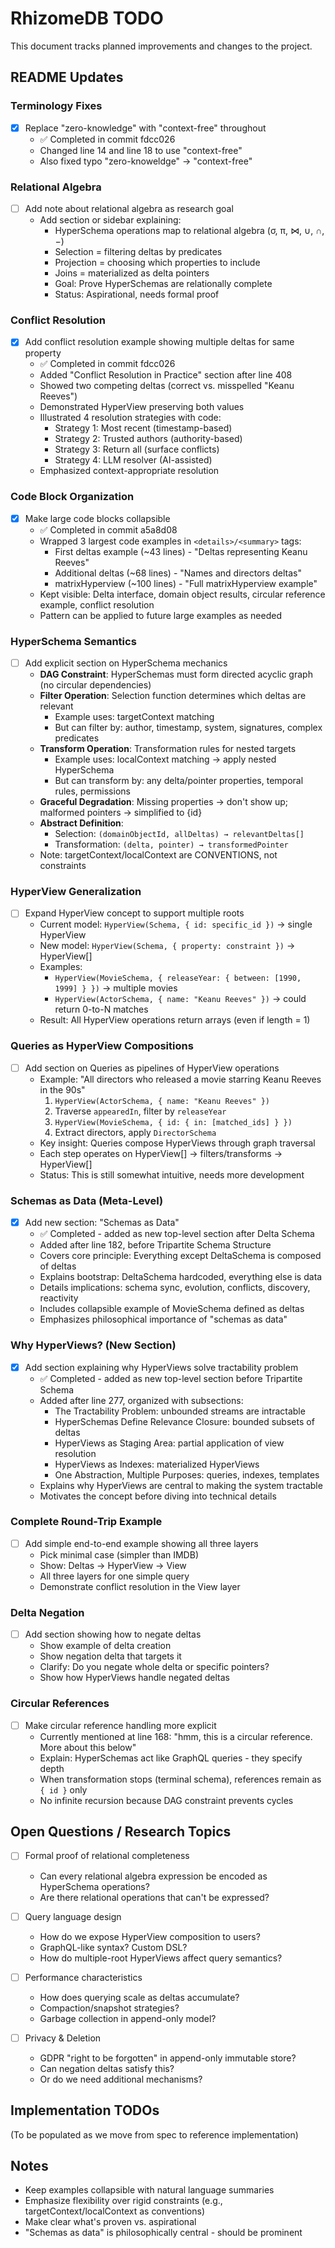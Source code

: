 # RhizomeDB TODO

This document tracks planned improvements and changes to the project.

## README Updates

### Terminology Fixes
- [x] Replace "zero-knowledge" with "context-free" throughout
  - ✅ Completed in commit fdcc026
  - Changed line 14 and line 18 to use "context-free"
  - Also fixed typo "zero-knoweldge" → "context-free"

### Relational Algebra
- [ ] Add note about relational algebra as research goal
  - Add section or sidebar explaining:
    - HyperSchema operations map to relational algebra (σ, π, ⋈, ∪, ∩, −)
    - Selection = filtering deltas by predicates
    - Projection = choosing which properties to include
    - Joins = materialized as delta pointers
    - Goal: Prove HyperSchemas are relationally complete
    - Status: Aspirational, needs formal proof

### Conflict Resolution
- [x] Add conflict resolution example showing multiple deltas for same property
  - ✅ Completed in commit fdcc026
  - Added "Conflict Resolution in Practice" section after line 408
  - Showed two competing deltas (correct vs. misspelled "Keanu Reeves")
  - Demonstrated HyperView preserving both values
  - Illustrated 4 resolution strategies with code:
    - Strategy 1: Most recent (timestamp-based)
    - Strategy 2: Trusted authors (authority-based)
    - Strategy 3: Return all (surface conflicts)
    - Strategy 4: LLM resolver (AI-assisted)
  - Emphasized context-appropriate resolution

### Code Block Organization
- [x] Make large code blocks collapsible
  - ✅ Completed in commit a5a8d08
  - Wrapped 3 largest code examples in `<details>/<summary>` tags:
    - First deltas example (~43 lines) - "Deltas representing Keanu Reeves"
    - Additional deltas (~68 lines) - "Names and directors deltas"
    - matrixHyperview (~100 lines) - "Full matrixHyperview example"
  - Kept visible: Delta interface, domain object results, circular reference example, conflict resolution
  - Pattern can be applied to future large examples as needed

### HyperSchema Semantics
- [ ] Add explicit section on HyperSchema mechanics
  - **DAG Constraint**: HyperSchemas must form directed acyclic graph (no circular dependencies)
  - **Filter Operation**: Selection function determines which deltas are relevant
    - Example uses: targetContext matching
    - But can filter by: author, timestamp, system, signatures, complex predicates
  - **Transform Operation**: Transformation rules for nested targets
    - Example uses: localContext matching → apply nested HyperSchema
    - But can transform by: any delta/pointer properties, temporal rules, permissions
  - **Graceful Degradation**: Missing properties → don't show up; malformed pointers → simplified to {id}
  - **Abstract Definition**:
    - Selection: `(domainObjectId, allDeltas) → relevantDeltas[]`
    - Transformation: `(delta, pointer) → transformedPointer`
  - Note: targetContext/localContext are CONVENTIONS, not constraints

### HyperView Generalization
- [ ] Expand HyperView concept to support multiple roots
  - Current model: `HyperView(Schema, { id: specific_id })` → single HyperView
  - New model: `HyperView(Schema, { property: constraint })` → HyperView[]
  - Examples:
    - `HyperView(MovieSchema, { releaseYear: { between: [1990, 1999] } })` → multiple movies
    - `HyperView(ActorSchema, { name: "Keanu Reeves" })` → could return 0-to-N matches
  - Result: All HyperView operations return arrays (even if length = 1)

### Queries as HyperView Compositions
- [ ] Add section on Queries as pipelines of HyperView operations
  - Example: "All directors who released a movie starring Keanu Reeves in the 90s"
    1. `HyperView(ActorSchema, { name: "Keanu Reeves" })`
    2. Traverse `appearedIn`, filter by `releaseYear`
    3. `HyperView(MovieSchema, { id: { in: [matched_ids] } })`
    4. Extract directors, apply `DirectorSchema`
  - Key insight: Queries compose HyperViews through graph traversal
  - Each step operates on HyperView[] → filters/transforms → HyperView[]
  - Status: This is still somewhat intuitive, needs more development

### Schemas as Data (Meta-Level)
- [x] Add new section: "Schemas as Data"
  - ✅ Completed - added as new top-level section after Delta Schema
  - Added after line 182, before Tripartite Schema Structure
  - Covers core principle: Everything except DeltaSchema is composed of deltas
  - Explains bootstrap: DeltaSchema hardcoded, everything else is data
  - Details implications: schema sync, evolution, conflicts, discovery, reactivity
  - Includes collapsible example of MovieSchema defined as deltas
  - Emphasizes philosophical importance of "schemas as data"

### Why HyperViews? (New Section)
- [x] Add section explaining why HyperViews solve tractability problem
  - ✅ Completed - added as new top-level section before Tripartite Schema
  - Added after line 277, organized with subsections:
    - The Tractability Problem: unbounded streams are intractable
    - HyperSchemas Define Relevance Closure: bounded subsets of deltas
    - HyperViews as Staging Area: partial application of view resolution
    - HyperViews as Indexes: materialized HyperViews
    - One Abstraction, Multiple Purposes: queries, indexes, templates
  - Explains why HyperViews are central to making the system tractable
  - Motivates the concept before diving into technical details

### Complete Round-Trip Example
- [ ] Add simple end-to-end example showing all three layers
  - Pick minimal case (simpler than IMDB)
  - Show: Deltas → HyperView → View
  - All three layers for one simple query
  - Demonstrate conflict resolution in the View layer

### Delta Negation
- [ ] Add section showing how to negate deltas
  - Show example of delta creation
  - Show negation delta that targets it
  - Clarify: Do you negate whole delta or specific pointers?
  - Show how HyperViews handle negated deltas

### Circular References
- [ ] Make circular reference handling more explicit
  - Currently mentioned at line 168: "hmm, this is a circular reference. More about this below"
  - Explain: HyperSchemas act like GraphQL queries - they specify depth
  - When transformation stops (terminal schema), references remain as `{ id }` only
  - No infinite recursion because DAG constraint prevents cycles

## Open Questions / Research Topics

- [ ] Formal proof of relational completeness
  - Can every relational algebra expression be encoded as HyperSchema operations?
  - Are there relational operations that can't be expressed?

- [ ] Query language design
  - How do we expose HyperView composition to users?
  - GraphQL-like syntax? Custom DSL?
  - How do multiple-root HyperViews affect query semantics?

- [ ] Performance characteristics
  - How does querying scale as deltas accumulate?
  - Compaction/snapshot strategies?
  - Garbage collection in append-only model?

- [ ] Privacy & Deletion
  - GDPR "right to be forgotten" in append-only immutable store?
  - Can negation deltas satisfy this?
  - Or do we need additional mechanisms?

## Implementation TODOs

(To be populated as we move from spec to reference implementation)

## Notes

- Keep examples collapsible with natural language summaries
- Emphasize flexibility over rigid constraints (e.g., targetContext/localContext as conventions)
- Make clear what's proven vs. aspirational
- "Schemas as data" is philosophically central - should be prominent

